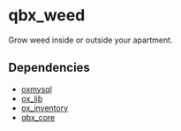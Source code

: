 # qbx_weed

Grow weed inside or outside your apartment.

## Dependencies

- [oxmysql](https://github.com/communityox/oxmysql)
- [ox_lib](https://github.com/communityox/ox_lib)
- [ox_inventory](https://github.com/communityox/ox_inventory)
- [qbx_core](https://github.com/Qbox-project/qbx_core)
